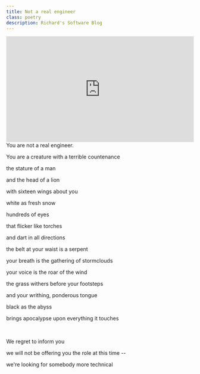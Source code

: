 ```yaml
---
title: Not a real engineer
class: poetry
description: Richard's Software Blog
---
```

<div style="padding:56.25% 0 0 0;position:relative;"><iframe src="https://player.vimeo.com/video/1065105447?badge=0&amp;autopause=0&amp;player_id=0&amp;app_id=58479" frameborder="0" allow="autoplay; fullscreen; picture-in-picture; clipboard-write; encrypted-media" style="position:absolute;top:0;left:0;width:100%;height:100%;" title="not a real engineer"></iframe></div><script src="https://player.vimeo.com/api/player.js"></script>
You are not a real engineer.

You are a creature with a terrible countenance

the stature of a man

and the head of a lion

with sixteen wings about you

white as fresh snow

hundreds of eyes

that flicker like torches

and dart in all directions

the belt at your waist is a serpent

your breath is the gathering of stormclouds

your voice is the roar of the wind

the grass withers before your footsteps

and your writhing, ponderous tongue

black as the abyss

brings apocalypse upon everything it touches

<br/>

We regret to inform you

we will not be offering you the role at this time --

we're looking for somebody more technical
